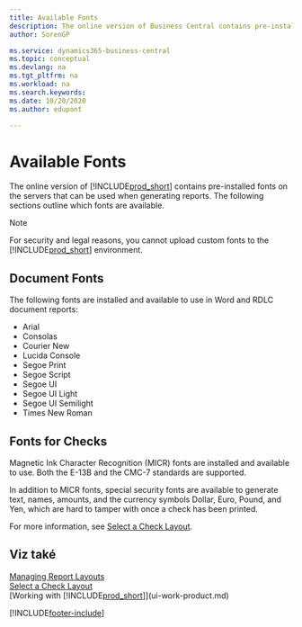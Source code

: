 ```yaml
---
title: Available Fonts
description: The online version of Business Central contains pre-installed fonts on the servers that can be used when generating reports.
author: SorenGP

ms.service: dynamics365-business-central
ms.topic: conceptual
ms.devlang: na
ms.tgt_pltfrm: na
ms.workload: na
ms.search.keywords:
ms.date: 10/20/2020
ms.author: edupont

---
```

# Available Fonts

The online version of [!INCLUDE[prod_short](includes/prod_short.md)] contains pre-installed fonts on the servers that can be used when generating reports. The following sections outline which fonts are available.

> [!NOTE]
> For security and legal reasons, you cannot upload custom fonts to the [!INCLUDE[prod_short](includes/prod_short.md)] environment.

## Document Fonts

The following fonts are installed and available to use in Word and RDLC document reports:

* Arial
* Consolas
* Courier New
* Lucida Console
* Segoe Print
* Segoe Script
* Segoe UI
* Segoe UI Light
* Segoe UI Semilight
* Times New Roman

## Fonts for Checks

Magnetic Ink Character Recognition (MICR) fonts are installed and available to use. Both the E-13B and the CMC-7 standards are supported.

In addition to MICR fonts, special security fonts are available to generate text, names, amounts, and the currency symbols Dollar, Euro, Pound, and Yen, which are hard to tamper with once a check has been printed.

For more information, see [Select a Check Layout](finance-how-define-check-layouts.md).

## Viz také

[Managing Report Layouts](ui-manage-report-layouts.md)  
[Select a Check Layout](finance-how-define-check-layouts.md)  
[Working with [!INCLUDE[prod_short](includes/prod_short.md)]](ui-work-product.md)


[!INCLUDE[footer-include](includes/footer-banner.md)]